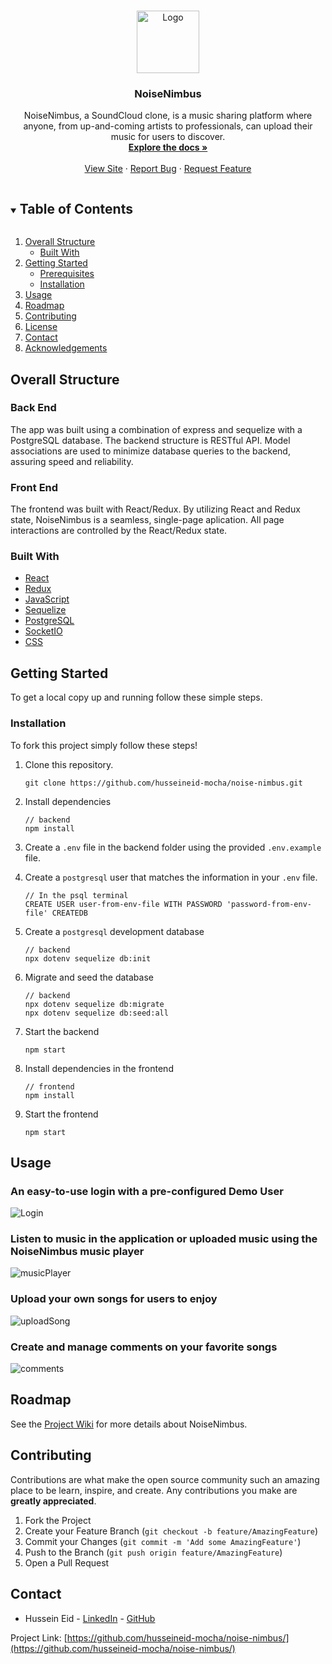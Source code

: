 <!-- PROJECT SHIELDS -->
<!--
*** I'm using markdown "reference style" links for readability.
*** Reference links are enclosed in brackets [ ] instead of parentheses ( ).
*** See the bottom of this document for the declaration of the reference variables
*** for contributors-url, forks-url, etc. This is an optional, concise syntax you may use.
*** https://www.markdownguide.org/basic-syntax/#reference-style-links
-->



<!-- PROJECT LOGO -->
<br />
<p align="center">
  <a href="https://noisenimbus.herokuapp.com/">
    <img src="./READMEImages/logo2.png" alt="Logo" style='width: 100px; height: 100px;'>
  </a>

  <h3 align="center">NoiseNimbus</h3>

  <p align="center">
NoiseNimbus, a SoundCloud clone, is a music sharing platform where anyone, from up-and-coming artists to professionals, can upload their music for users to discover.    <br />
    <a href="https://github.com/husseineid-mocha/noise-nimbus/wiki"><strong>Explore the docs »</strong></a>
    <br />
    <br />
    <a href="https://noisenimbus.herokuapp.com/">View Site</a>
    ·
    <a href="https://github.com/husseineid-mocha/noise-nimbus/issues">Report Bug</a>
    ·
    <a href="https://github.com/husseineid-mocha/noise-nimbus/issues">Request Feature</a>
  </p>
</p>



<!-- TABLE OF CONTENTS -->
<details open="open">
  <summary><h2 style="display: inline-block">Table of Contents</h2></summary>
  <ol>
    <li>
      <a href="#overall-structure">Overall Structure</a>
      <ul>
        <li><a href="#built-with">Built With</a></li>
      </ul>
    </li>
    <li>
      <a href="#getting-started">Getting Started</a>
      <ul>
        <li><a href="#prerequisites">Prerequisites</a></li>
        <li><a href="#installation">Installation</a></li>
      </ul>
    </li>
    <li><a href="#usage">Usage</a></li>
    <li><a href="#roadmap">Roadmap</a></li>
    <li><a href="#contributing">Contributing</a></li>
    <li><a href="#license">License</a></li>
    <li><a href="#contact">Contact</a></li>
    <li><a href="#acknowledgements">Acknowledgements</a></li>
  </ol>
</details>



<!-- ABOUT THE PROJECT -->

## Overall Structure

### Back End
The app was built using a combination of express and sequelize with a PostgreSQL database. The backend structure is RESTful API. Model associations are used to minimize database queries to the backend, assuring speed and reliability.

### Front End
The frontend was built with React/Redux. By utilizing React and Redux state, NoiseNimbus is a seamless, single-page aplication. All page interactions are controlled by the React/Redux state.
### Built With

* [React](https://reactjs.org/)
* [Redux](https://redux.js.org/)
* [JavaScript](https://www.javascript.com/)
* [Sequelize](https://sequelize.org/)
* [PostgreSQL](https://www.postgresql.org/docs/current/)
* [SocketIO](https://socket.io/docs/v4)
* [CSS](http://www.css3.info/)

<!-- GETTING STARTED -->
## Getting Started

To get a local copy up and running follow these simple steps.

### Installation
To fork this project simply follow these steps!

1. Clone this repository.

    ```
    git clone https://github.com/husseineid-mocha/noise-nimbus.git
    ```

2. Install dependencies
    ```
    // backend
    npm install
    ```

3. Create a `.env` file in the backend folder using the provided `.env.example` file.

4. Create a `postgresql` user that matches the information in your `.env` file.
    ```
    // In the psql terminal
    CREATE USER user-from-env-file WITH PASSWORD 'password-from-env-file' CREATEDB
    ```
5. Create a `postgresql` development database
    ```
    // backend
    npx dotenv sequelize db:init
    ```
6. Migrate and seed the database
    ```
    // backend
    npx dotenv sequelize db:migrate
    npx dotenv sequelize db:seed:all
    ```
7. Start the backend
    ```
    npm start
    ```
8. Install dependencies in the frontend
    ```
    // frontend
    npm install
    ```
9. Start the frontend
    ```
    npm start
    ```


<!-- USAGE EXAMPLES -->
## Usage
### An easy-to-use login with a pre-configured Demo User
![Login](READMEImages/demoLogin.png)
### Listen to music in the application or uploaded music using the NoiseNimbus music player
![musicPlayer](READMEImages/musicPlayer.png)
### Upload your own songs for users to enjoy
![uploadSong](READMEImages/uploadSong.png)
### Create and manage comments on your favorite songs
![comments](READMEImages/comments.png)

<!-- ROADMAP -->
## Roadmap

See the [Project Wiki](https://github.com/husseineid-mocha/noise-nimbus/wiki) for more details about NoiseNimbus.

<!-- CONTRIBUTING -->
## Contributing

Contributions are what make the open source community such an amazing place to be learn, inspire, and create. Any contributions you make are **greatly appreciated**.

1. Fork the Project
2. Create your Feature Branch (`git checkout -b feature/AmazingFeature`)
3. Commit your Changes (`git commit -m 'Add some AmazingFeature'`)
4. Push to the Branch (`git push origin feature/AmazingFeature`)
5. Open a Pull Request



<!-- CONTACT -->
## Contact 

* Hussein Eid - [LinkedIn](https://www.linkedin.com/in/hussein-eid/) - [GitHub](https://github.com/husseineid-mocha)


Project Link: [https://github.com/husseineid-mocha/noise-nimbus/](https://github.com/husseineid-mocha/noise-nimbus/)

